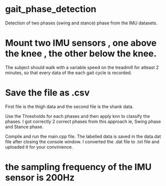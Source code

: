 # gait_phase_detection
Detection of two phases (swing and stance) phase from the IMU datasets.


# Mount two IMU sensors , one above the  knee , the other below the knee.
The subject should walk with a variable speed on the treadmill for atleast 2 minutes, so that every data of the each gait cycle is recorded.


# Save the file as .csv
First file is the thigh data and the second file is the shank data.


Use the Thresholds for each phases and then apply knn to classify the phases. 
I got correctly 2 correct phases from this approach ie, Swing phase and Stance phase.


Compile and run the main.cpp file.
The labelled data is saved in the data.dat file after closing the console window.
I converted the .dat file to .txt file and uploaded it for your convinience.


# the sampling frequency of the IMU sensor is 200Hz
